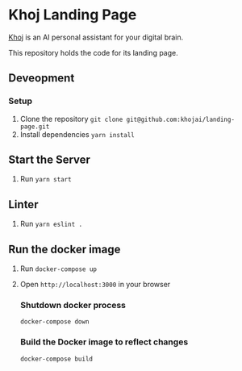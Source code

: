 # Khoj Landing Page
[Khoj](https://github.com/khoj-ai/khoj) is an AI personal assistant for your digital brain.

This repository holds the code for its landing page.

## Deveopment

### Setup
1. Clone the repository `git clone git@github.com:khojai/landing-page.git`
2. Install dependencies `yarn install`

## Start the Server
1. Run `yarn start`

## Linter
1. Run `yarn eslint .`

## Run the docker image
1. Run `docker-compose up`
2. Open `http://localhost:3000` in your browser

   ### Shutdown docker process
   `docker-compose down`

   ### Build the Docker image to reflect changes
   `docker-compose build`
